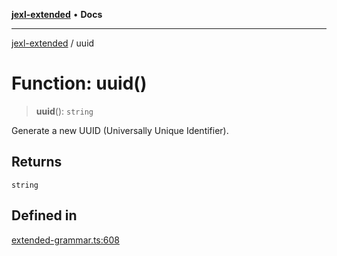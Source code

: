 [**jexl-extended**](../README.md) • **Docs**

***

[jexl-extended](../globals.md) / uuid

# Function: uuid()

> **uuid**(): `string`

Generate a new UUID (Universally Unique Identifier).

## Returns

`string`

## Defined in

[extended-grammar.ts:608](https://github.com/nikoraes/jexl-extended/blob/06a031f168fa218082d7ed9df57973f42e70c755/src/extended-grammar.ts#L608)
